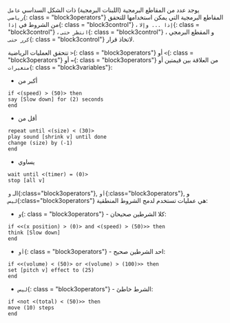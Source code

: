 يوجد عدد من المقاطع البرمجية (اللبنات البرمجية) ذات الشكل السداسي `عامل  رياضي`{: class = "block3operators"} المقاطع البرمجية التي يمكن استخدامها للتحقق من الشروط في `إذا`{: class = "block3control"} ، `إذا ... وإلا`{: class = "block3control"} ، `انتظر حتى`{: class = "block3control"} ، و المقطع البرمجي `كرر حتى`{: class = "block3control"} لاتخاذ قرار.

تتحقق العمليات الرياضية `>`{: class = "block3operators"} أو `<`{: class = "block3operators"} أو `=`{: class = "block3operators"} من العلاقة بين قيمتين أو `متغيرات`{: class = "block3variables"}:

+ أكبر من

```blocks3
if <(speed) > (50)> then
say [Slow down] for (2) seconds
end
```
+ أقل من

```blocks3
repeat until <(size) < (30)>
play sound [shrink v] until done
change (size) by (-1)
end
```
+ يساوي

```blocks3
wait until <(timer) = (0)>
stop [all v]
```

الـ `و`{:class="block3operators"}, `أو`{:class="block3operators"}, و `ليس`{:class="block3operators"} هي عمليات تستخدم لدمج الشروط المنطقية:

+ `و`{: class = "block3operators"} - كلا الشرطين صحيحان:

```blocks3
if <<(x position) > (0)> and <(speed) > (50)>> then
think [Slow down]  
end
```

+ `أو`{: class = "block3operators"} - احد الشرطين صحيح:

```blocks3
if <<(volume) < (50)> or <(volume) > (100)>> then
set [pitch v] effect to (25)
end
```

+ `ليس`{: class = "block3operators"} - الشرط خاطئ:

```blocks3
if <not <(total) < (50)>> then
move (10) steps
end
```


